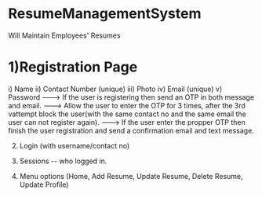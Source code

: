 # ResumeManagementSystem
Will Maintain Employees' Resumes


1)Registration Page
==================

i) Name
ii) Contact Number (unique) 
iii) Photo
iv) Email (unique)
v) Password
---> If the user is registering then send an OTP in both message and email.
---> Allow the user to enter the OTP for 3 times, after the 3rd vattempt block the user(with the same contact no and the same email the user can not register again).
---> If the user enter the propper OTP then finish the user registration and send a confirmation email and text message. 

2) Login (with username/contact no)

3) Sessions -- who logged in.

4) Menu options (Home, Add Resume, Update Resume, Delete Resume, Update Profile)
